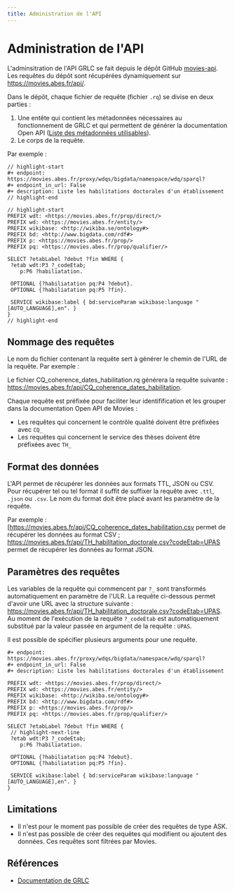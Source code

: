 ```yaml
---
title: Administration de l'API
---
```


# Administration de l'API

L'adminsitration de l'API GRLC se fait depuis le dépôt GitHub [movies-api](https://github.com/abes-esr/movies-api). Les requêtes du dépôt sont récupérées dynamiquement sur https://movies.abes.fr/api/.

Dans le dépôt, chaque fichier de requête (fichier `.rq`) se divise en deux parties :

1. Une entête qui contient les métadonnées nécessaires au fonctionnement de GRLC et qui permettent de générer la documentation Open API ([Liste des métadonnées utilisables](https://github.com/CLARIAH/grlc#decorator-syntax)).
2. Le corps de la requête.

Par exemple : 

 ```sparql title="TH_habilitation_doctorale.rq" showLineNumbers
// highlight-start
#+ endpoint: https://movies.abes.fr/proxy/wdqs/bigdata/namespace/wdq/sparql?
#+ endpoint_in_url: False
#+ description: Liste les habilitations doctorales d'un établissement
// highlight-end

// highlight-start
PREFIX wdt: <https://movies.abes.fr/prop/direct/>
PREFIX wd: <https://movies.abes.fr/entity/>
PREFIX wikibase: <http://wikiba.se/ontology#>
PREFIX bd: <http://www.bigdata.com/rdf#>
PREFIX p: <https://movies.abes.fr/prop/>
PREFIX pq: <https://movies.abes.fr/prop/qualifier/>

SELECT ?etabLabel ?debut ?fin WHERE {
  ?etab wdt:P3 ?_codeEtab;
     p:P6 ?habiliatation.
  
  OPTIONAL {?habiliatation pq:P4 ?debut}.
  OPTIONAL {?habiliatation pq:P5 ?fin}.
  
  SERVICE wikibase:label { bd:serviceParam wikibase:language "[AUTO_LANGUAGE],en". }
}
// highlight-end
```

## Nommage des requêtes

Le nom du fichier contenant la requête sert à générer le chemin de l'URL de la requête. Par exemple :

Le fichier CQ_coherence_dates_habilitation.rq générera la requête suivante : https://movies.abes.fr/api/CQ_coherence_dates_habilitation.

Chaque requête est préfixée pour faciliter leur identifification et les grouper dans la documentation Open API de Movies :

* Les requêtes qui concernent le contrôle qualité doivent être préfixées avec `CQ_`
* Les requêtes qui concernent le service des thèses doivent être préfixées avec `TH_`


## Format des données

L'API permet de récupérer les données aux formats TTL, JSON ou CSV. Pour récupérer tel ou tel format il suffit de suffixer la requête avec `.ttl`, `.json` ou `.csv`. Le nom du format doit être placé avant les paramètre de la requête.

Par exemple : [https://movies.abes.fr/api/CQ_coherence_dates_habilitation.csv permet de récupérer les données au format CSV ; https://movies.abes.fr/api/TH_habilitation_doctorale.csv?codeEtab=UPAS permet de récupérer les données au format JSON.

## Paramètres des requêtes

 Les variables de la requête qui commencent par `?_` sont transformés automatiquement en paramètre de l'ULR. La requête ci-dessous permet d'avoir une URL avec la structure suivante : https://movies.abes.fr/api/TH_habilitation_doctorale.csv?codeEtab=UPAS. Au moment de l'exécution de la requête `?_codeEtab` est automatiquement substitué par la valeur passée en argument de la requête : `UPAS`.

 Il est possible de spécifier plusieurs arguments pour une requête.

 ```sparql title="TH_habilitation_doctorale.rq" showLineNumbers
#+ endpoint: https://movies.abes.fr/proxy/wdqs/bigdata/namespace/wdq/sparql?
#+ endpoint_in_url: False
#+ description: Liste les habilitations doctorales d'un établissement

PREFIX wdt: <https://movies.abes.fr/prop/direct/>
PREFIX wd: <https://movies.abes.fr/entity/>
PREFIX wikibase: <http://wikiba.se/ontology#>
PREFIX bd: <http://www.bigdata.com/rdf#>
PREFIX p: <https://movies.abes.fr/prop/>
PREFIX pq: <https://movies.abes.fr/prop/qualifier/>

SELECT ?etabLabel ?debut ?fin WHERE {
  // highlight-next-line
  ?etab wdt:P3 ?_codeEtab;
     p:P6 ?habiliatation.
  
  OPTIONAL {?habiliatation pq:P4 ?debut}.
  OPTIONAL {?habiliatation pq:P5 ?fin}.
  
  SERVICE wikibase:label { bd:serviceParam wikibase:language "[AUTO_LANGUAGE],en". }
}
```

## Limitations

* Il n'est pour le moment pas possible de créer des requêtes de type ASK.
* Il n'est pas possible de créer des requêtes qui modifient ou ajoutent des données. Ces requêtes sont filtrées par Movies.

## Références

* [Documentation de GRLC](https://github.com/CLARIAH/grlc)
